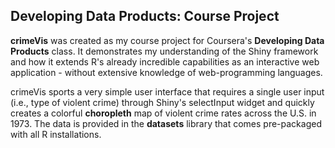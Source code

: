## Developing Data Products: Course Project

**crimeVis** was created as my course project for Coursera's **Developing Data Products** class. It demonstrates my understanding of the Shiny framework and how it extends R's already incredible capabilities as an interactive web application - without extensive knowledge of web-programming languages.

crimeVis sports a very simple user interface that requires a single user input (i.e., type of violent crime) through Shiny's selectInput widget and quickly creates a colorful **choropleth** map of violent crime rates across the U.S. in 1973. The data is provided in the **datasets** library that comes pre-packaged with all R installations.
